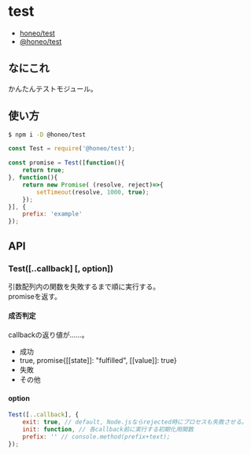 # test
* [honeo/test](https://github.com/honeo/test)  
* [@honeo/test](https://www.npmjs.com/package/@honeo/test)

## なにこれ
かんたんテストモジュール。

## 使い方
```sh
$ npm i -D @honeo/test
```
```js
const Test = require('@honeo/test');

const promise = Test([function(){
	return true;
}, function(){
	return new Promise( (resolve, reject)=>{
	    setTimeout(resolve, 1000, true);
	});
}], {
	prefix: 'example'
});
```

## API

### Test([..callback] [, option])
引数配列内の関数を失敗するまで順に実行する。  
promiseを返す。

#### 成否判定
callbackの返り値が……。
* 成功
 * true, promise{[[state]]: "fulfilled", [[value]]: true}
* 失敗
 * その他

#### option
```js
Test([..callback], {
	exit: true, // default, Node.jsならrejected時にプロセスも失敗させる。
	init: function, // 各callback前に実行する初期化用関数
	prefix: '' // console.method(prefix+text);
});
```

